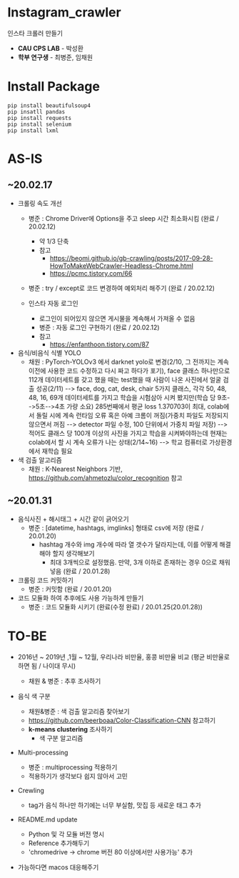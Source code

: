 # Instagram_crawler

인스타 크롤러 만들기

  - **CAU CPS LAB** - 박성환
  - **학부 연구생** - 최병준, 임채원

# Install Package

```
pip install beautifulsoup4
pip insatll pandas
pip install requests
pip install selenium
pip install lxml
```

# AS-IS

## ~20.02.17

- 크롤링 속도 개선
  - 병준 : Chrome Driver에 Options을 주고 sleep 시간 최소화시킴 (완료 / 20.02.12)
    - 약 1/3 단축
    - 참고
      - https://beomi.github.io/gb-crawling/posts/2017-09-28-HowToMakeWebCrawler-Headless-Chrome.html
      - https://pcmc.tistory.com/66
  
  - 병준 : try / except로 코드 변경하여 예외처리 해주기 (완료 / 20.02.12)
  
  - 인스타 자동 로그인
    - 로그인이 되어있지 않으면 게시물을 계속해서 가져올 수 없음
    - 병준 : 자동 로그인 구현하기 (완료 / 20.02.12)
    - 참고
      - https://enfanthoon.tistory.com/87
- 음식/비음식 식별 YOLO
  - 채원 : PyTorch-YOLOv3 에서 darknet yolo로 변경(2/10, 그 전까지는 계속 이전에 사용한 코드 수정하고 다시 짜고 하다가 포기), face 클래스 하나만으로 112개 데이터세트를 갖고 했을 때는 test했을 때 사람이 나온 사진에서 얼굴 검출 성공(2/11) --> face, dog, cat, desk, chair 5가지 클래스, 각각 50, 48, 48, 16, 69개 데이터세트를 가지고 학습을 시험삼아 시켜 봤지만(학습 당 9초-->5초-->4초 가량 소요) 285번째에서 평균 loss 1.370703이 최대, colab에서 돌릴 시에 계속 런타임 오류 혹은 아예 크롬이 꺼짐(가중치 파일도 저장되지 않으면서 꺼짐 --> detector 파일 수정, 100 단위에서 가중치 파일 저장) --> 적어도 클래스 당 100개 이상의 사진을 가지고 학습을 시켜봐야하는데 현재는 colab에서 할 시 계속 오류가 나는 상태(2/14~16) --> 학교 컴퓨터로 가상환경에서 재학습 필요
- 색 검출 알고리즘
  - 채원 : K-Nearest Neighbors 기반, https://github.com/ahmetozlu/color_recognition 참고

## ~20.01.31

  - 음식사진 + 해시태그 + 시간 같이 긁어오기
      - 병준 : [datetime, hashtags, imglinks] 형태로 csv에 저장 (완료 / 20.01.20)
          - hashtag 개수와 img 개수에 따라 열 갯수가 달라지는데, 이를 어떻게 해결해야 할지 생각해보기
            - 최대 3개씩으로 설정했음. 만약, 3개 이하로 존재하는 경우 0으로 채워넣음 (완료 / 20.01.28)
  - 크롤링 코드 커밋하기
      - 병준 : 커밋함 (완료 / 20.01.20)
  - 코드 모듈화 하여 추후에도 사용 가능하게 만들기
      - 병준 : 코드 모듈화 시키기 (완료(수정 완료) / 20.01.25(20.01.28))

# TO-BE

  - 2016년 ~ 2019년 ,1월 ~ 12월, 우리나라 비만율, 홍콩 비만율 비교 (평균 비만율로 하면 됨 / 나이대 무시)
    - 채원 & 병준 : 추후 조사하기
  
  - 음식 색 구분
    - 채원&병준 : 색 검출 알고리즘 찾아보기
    - https://github.com/beerboaa/Color-Classification-CNN 참고하기
    - **k-means clustering** 조사하기
      - 색 구분 알고리즘
  
  - Multi-processing  
    - 병준 : multiprocessing 적용하기
    - 적용하기가 생각보다 쉽지 않아서 고민

  - Crewling
    - tag가 음식 하나만 하기에는 너무 부실함, 맛집 등 새로운 태그 추가

  - README.md update
    - Python 및 각 모듈 버전 명시
    - Reference 추가해두기
    - 'chromedrive -> chrome 버전 80 이상에서만 사용가능' 추가
  
  - 가능하다면 macos 대응해주기
